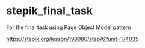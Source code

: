 # stepik_final_task
For the final task using Page Object Model pattern

https://stepik.org/lesson/199980/step/6?unit=174035

